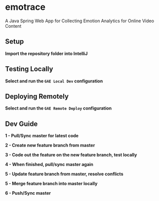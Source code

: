 # emotrace
A Java Spring Web App for Collecting Emotion Analytics for Online Video Content

## Setup

**Import the repository folder into IntelliJ**

## Testing Locally

**Select and run the `GAE Local Dev` configuration**

## Deploying Remotely

**Select and run the `GAE Remote Deploy` configuration**

## Dev Guide

**1 - Pull/Sync master for latest code**

**2 - Create new feature branch from master**

**3 - Code out the feature on the new feature branch, test locally**

**4 - When finished, pull/sync master again**

**5 - Update feature branch from master, resolve conflicts**

**5 - Merge feature branch into master locally**

**6 - Push/Sync master**
